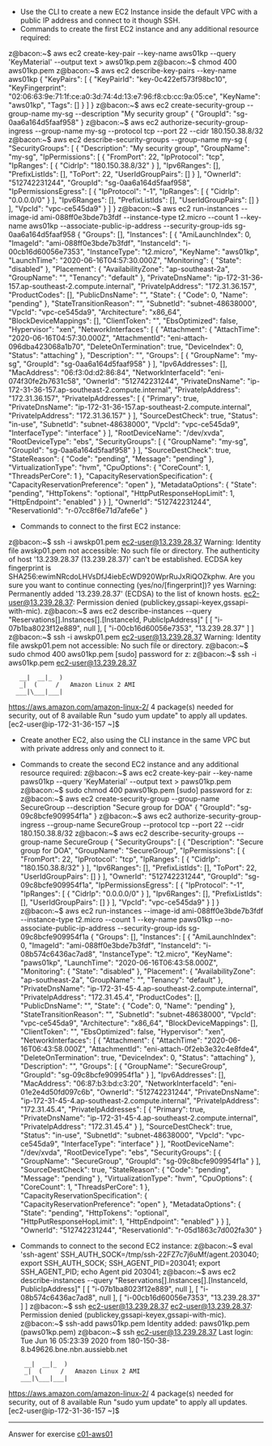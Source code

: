 - Use the CLI to create a new EC2 Instance inside the default VPC with a public IP address and connect to it though SSH.
- Commands to create the first EC2 instance and any additional resource required:

z@bacon:~$ aws ec2 create-key-pair --key-name aws01kp --query 'KeyMaterial' --output text > aws01kp.pem
z@bacon:~$ chmod 400 aws01kp.pem
z@bacon:~$  aws ec2 describe-key-pairs --key-name aws01kp
{
    "KeyPairs": [
        {
            "KeyPairId": "key-0c422ef573f98bc10",
            "KeyFingerprint": "02:06:63:9e:71:1f:ce:a0:3d:74:4d:13:e7:96:f8:cb:cc:9a:05:ce",
            "KeyName": "aws01kp",
            "Tags": []
        }
    ]
}
z@bacon:~$ aws ec2 create-security-group --group-name my-sg --description "My security group" 
{
    "GroupId": "sg-0aa6a164d5faaf958"
}
z@bacon:~$ aws ec2 authorize-security-group-ingress --group-name my-sg --protocol tcp --port 22 --cidr 180.150.38.8/32
z@bacon:~$ aws ec2 describe-security-groups --group-name my-sg
{
    "SecurityGroups": [
        {
            "Description": "My security group",
            "GroupName": "my-sg",
            "IpPermissions": [
                {
                    "FromPort": 22,
                    "IpProtocol": "tcp",
                    "IpRanges": [
                        {
                            "CidrIp": "180.150.38.8/32"
                        }
                    ],
                    "Ipv6Ranges": [],
                    "PrefixListIds": [],
                    "ToPort": 22,
                    "UserIdGroupPairs": []
                }
            ],
            "OwnerId": "512742231244",
            "GroupId": "sg-0aa6a164d5faaf958",
            "IpPermissionsEgress": [
                {
                    "IpProtocol": "-1",
                    "IpRanges": [
                        {
                            "CidrIp": "0.0.0.0/0"
                        }
                    ],
                    "Ipv6Ranges": [],
                    "PrefixListIds": [],
                    "UserIdGroupPairs": []
                }
            ],
            "VpcId": "vpc-ce545da9"
        }
    ]
}
z@bacon:~$ aws ec2 run-instances --image-id ami-088ff0e3bde7b3fdf --instance-type t2.micro --count 1 --key-name aws01kp --associate-public-ip-address --security-group-ids sg-0aa6a164d5faaf958
{
    "Groups": [],
    "Instances": [
        {
            "AmiLaunchIndex": 0,
            "ImageId": "ami-088ff0e3bde7b3fdf",
            "InstanceId": "i-00cb16d60056e7353",
            "InstanceType": "t2.micro",
            "KeyName": "aws01kp",
            "LaunchTime": "2020-06-16T04:57:30.000Z",
            "Monitoring": {
                "State": "disabled"
            },
            "Placement": {
                "AvailabilityZone": "ap-southeast-2a",
                "GroupName": "",
                "Tenancy": "default"
            },
            "PrivateDnsName": "ip-172-31-36-157.ap-southeast-2.compute.internal",
            "PrivateIpAddress": "172.31.36.157",
            "ProductCodes": [],
            "PublicDnsName": "",
            "State": {
                "Code": 0,
                "Name": "pending"
            },
            "StateTransitionReason": "",
            "SubnetId": "subnet-48638000",
            "VpcId": "vpc-ce545da9",
            "Architecture": "x86_64",
            "BlockDeviceMappings": [],
            "ClientToken": "",
            "EbsOptimized": false,
            "Hypervisor": "xen",
            "NetworkInterfaces": [
                {
                    "Attachment": {
                        "AttachTime": "2020-06-16T04:57:30.000Z",
                        "AttachmentId": "eni-attach-096dba423068a1b70",
                        "DeleteOnTermination": true,
                        "DeviceIndex": 0,
                        "Status": "attaching"
                    },
                    "Description": "",
                    "Groups": [
                        {
                            "GroupName": "my-sg",
                            "GroupId": "sg-0aa6a164d5faaf958"
                        }
                    ],
                    "Ipv6Addresses": [],
                    "MacAddress": "06:f3:0d:d2:86:84",
                    "NetworkInterfaceId": "eni-074f30fe2b7631c58",
                    "OwnerId": "512742231244",
                    "PrivateDnsName": "ip-172-31-36-157.ap-southeast-2.compute.internal",
                    "PrivateIpAddress": "172.31.36.157",
                    "PrivateIpAddresses": [
                        {
                            "Primary": true,
                            "PrivateDnsName": "ip-172-31-36-157.ap-southeast-2.compute.internal",
                            "PrivateIpAddress": "172.31.36.157"
                        }
                    ],
                    "SourceDestCheck": true,
                    "Status": "in-use",
                    "SubnetId": "subnet-48638000",
                    "VpcId": "vpc-ce545da9",
                    "InterfaceType": "interface"
                }
            ],
            "RootDeviceName": "/dev/xvda",
            "RootDeviceType": "ebs",
            "SecurityGroups": [
                {
                    "GroupName": "my-sg",
                    "GroupId": "sg-0aa6a164d5faaf958"
                }
            ],
            "SourceDestCheck": true,
            "StateReason": {
                "Code": "pending",
                "Message": "pending"
            },
            "VirtualizationType": "hvm",
            "CpuOptions": {
                "CoreCount": 1,
                "ThreadsPerCore": 1
            },
            "CapacityReservationSpecification": {
                "CapacityReservationPreference": "open"
            },
            "MetadataOptions": {
                "State": "pending",
                "HttpTokens": "optional",
                "HttpPutResponseHopLimit": 1,
                "HttpEndpoint": "enabled"
            }
        }
    ],
    "OwnerId": "512742231244",
    "ReservationId": "r-07cc8f6e71d7afe6e"
}


- Commands to connect to the first EC2 instance:

z@bacon:~$ ssh -i awskp01.pem ec2-user@13.239.28.37
Warning: Identity file awskp01.pem not accessible: No such file or directory.
The authenticity of host '13.239.28.37 (13.239.28.37)' can't be established.
ECDSA key fingerprint is SHA256:ewimNRcdoLHVsDfJ4iebEcWD920WprRuJxRiQOZkphw.
Are you sure you want to continue connecting (yes/no/[fingerprint])? yes
Warning: Permanently added '13.239.28.37' (ECDSA) to the list of known hosts.
ec2-user@13.239.28.37: Permission denied (publickey,gssapi-keyex,gssapi-with-mic).
z@bacon:~$ aws ec2 describe-instances --query "Reservations[].Instances[].[InstanceId, PublicIpAddress]"
[
    [
        "i-07b1ba8023f12e889",
        null
    ],
    [
        "i-00cb16d60056e7353",
        "13.239.28.37"
    ]
]
z@bacon:~$ ssh -i awskp01.pem ec2-user@13.239.28.37
Warning: Identity file awskp01.pem not accessible: No such file or directory.
z@bacon:~$ sudo chmod 400 aws01kp.pem
[sudo] password for z: 
z@bacon:~$ ssh -i aws01kp.pem ec2-user@13.239.28.37

       __|  __|_  )
       _|  (     /   Amazon Linux 2 AMI
      ___|\___|___|

https://aws.amazon.com/amazon-linux-2/
4 package(s) needed for security, out of 8 available
Run "sudo yum update" to apply all updates.
[ec2-user@ip-172-31-36-157 ~]$ 



- Create another EC2, also using the CLI instance in the same VPC but with private address only and connect to it.
- Commands to create the second EC2 instance and any additional resource required:
z@bacon:~$ aws ec2 create-key-pair --key-name paws01kp --query 'KeyMaterial' --output text > paws01kp.pem
z@bacon:~$ sudo chmod 400 paws01kp.pem
[sudo] password for z: 
z@bacon:~$ aws ec2 create-security-group --group-name SecureGroup --description  "Secure group for DOA"
{
    "GroupId": "sg-09c8bcfe909954f1a"
}
z@bacon:~$ aws ec2 authorize-security-group-ingress --group-name SecureGroup --protocol tcp --port 22 --cidr 180.150.38.8/32
z@bacon:~$ aws ec2 describe-security-groups --group-name SecureGroup
{
    "SecurityGroups": [
        {
            "Description": "Secure group for DOA",
            "GroupName": "SecureGroup",
            "IpPermissions": [
                {
                    "FromPort": 22,
                    "IpProtocol": "tcp",
                    "IpRanges": [
                        {
                            "CidrIp": "180.150.38.8/32"
                        }
                    ],
                    "Ipv6Ranges": [],
                    "PrefixListIds": [],
                    "ToPort": 22,
                    "UserIdGroupPairs": []
                }
            ],
            "OwnerId": "512742231244",
            "GroupId": "sg-09c8bcfe909954f1a",
            "IpPermissionsEgress": [
                {
                    "IpProtocol": "-1",
                    "IpRanges": [
                        {
                            "CidrIp": "0.0.0.0/0"
                        }
                    ],
                    "Ipv6Ranges": [],
                    "PrefixListIds": [],
                    "UserIdGroupPairs": []
                }
            ],
            "VpcId": "vpc-ce545da9"
        }
    ]
}
z@bacon:~$ aws ec2 run-instances --image-id ami-088ff0e3bde7b3fdf --instance-type t2.micro --count 1 --key-name paws01kp --no-associate-public-ip-address --security-group-ids sg-09c8bcfe909954f1a
{
    "Groups": [],
    "Instances": [
        {
            "AmiLaunchIndex": 0,
            "ImageId": "ami-088ff0e3bde7b3fdf",
            "InstanceId": "i-08b574c6436ac7ad8",
            "InstanceType": "t2.micro",
            "KeyName": "paws01kp",
            "LaunchTime": "2020-06-16T06:43:58.000Z",
            "Monitoring": {
                "State": "disabled"
            },
            "Placement": {
                "AvailabilityZone": "ap-southeast-2a",
                "GroupName": "",
                "Tenancy": "default"
            },
            "PrivateDnsName": "ip-172-31-45-4.ap-southeast-2.compute.internal",
            "PrivateIpAddress": "172.31.45.4",
            "ProductCodes": [],
            "PublicDnsName": "",
            "State": {
                "Code": 0,
                "Name": "pending"
            },
            "StateTransitionReason": "",
            "SubnetId": "subnet-48638000",
            "VpcId": "vpc-ce545da9",
            "Architecture": "x86_64",
            "BlockDeviceMappings": [],
            "ClientToken": "",
            "EbsOptimized": false,
            "Hypervisor": "xen",
            "NetworkInterfaces": [
                {
                    "Attachment": {
                        "AttachTime": "2020-06-16T06:43:58.000Z",
                        "AttachmentId": "eni-attach-0f2eb3e32c4e8fde4",
                        "DeleteOnTermination": true,
                        "DeviceIndex": 0,
                        "Status": "attaching"
                    },
                    "Description": "",
                    "Groups": [
                        {
                            "GroupName": "SecureGroup",
                            "GroupId": "sg-09c8bcfe909954f1a"
                        }
                    ],
                    "Ipv6Addresses": [],
                    "MacAddress": "06:87:b3:bd:c3:20",
                    "NetworkInterfaceId": "eni-01e2e4d50fd097c6b",
                    "OwnerId": "512742231244",
                    "PrivateDnsName": "ip-172-31-45-4.ap-southeast-2.compute.internal",
                    "PrivateIpAddress": "172.31.45.4",
                    "PrivateIpAddresses": [
                        {
                            "Primary": true,
                            "PrivateDnsName": "ip-172-31-45-4.ap-southeast-2.compute.internal",
                            "PrivateIpAddress": "172.31.45.4"
                        }
                    ],
                    "SourceDestCheck": true,
                    "Status": "in-use",
                    "SubnetId": "subnet-48638000",
                    "VpcId": "vpc-ce545da9",
                    "InterfaceType": "interface"
                }
            ],
            "RootDeviceName": "/dev/xvda",
            "RootDeviceType": "ebs",
            "SecurityGroups": [
                {
                    "GroupName": "SecureGroup",
                    "GroupId": "sg-09c8bcfe909954f1a"
                }
            ],
            "SourceDestCheck": true,
            "StateReason": {
                "Code": "pending",
                "Message": "pending"
            },
            "VirtualizationType": "hvm",
            "CpuOptions": {
                "CoreCount": 1,
                "ThreadsPerCore": 1
            },
            "CapacityReservationSpecification": {
                "CapacityReservationPreference": "open"
            },
            "MetadataOptions": {
                "State": "pending",
                "HttpTokens": "optional",
                "HttpPutResponseHopLimit": 1,
                "HttpEndpoint": "enabled"
            }
        }
    ],
    "OwnerId": "512742231244",
    "ReservationId": "r-05d1863c7d002fa30"
}
- Commands to connect to the second EC2 instance:
z@bacon:~$ eval 'ssh-agent'
SSH_AUTH_SOCK=/tmp/ssh-22FZ7c7j6uMf/agent.203040; export SSH_AUTH_SOCK;
SSH_AGENT_PID=203041; export SSH_AGENT_PID;
echo Agent pid 203041;
z@bacon:~$ aws ec2 describe-instances --query "Reservations[].Instances[].[InstanceId, PublicIpAddress]"
[
    [
        "i-07b1ba8023f12e889",
        null
    ],
    [
        "i-08b574c6436ac7ad8",
        null
    ],
    [
        "i-00cb16d60056e7353",
        "13.239.28.37"
    ]
]
z@bacon:~$ ssh ec2-user@13.239.28.37
ec2-user@13.239.28.37: Permission denied (publickey,gssapi-keyex,gssapi-with-mic).
z@bacon:~$ ssh-add paws01kp.pem
Identity added: paws01kp.pem (paws01kp.pem)
z@bacon:~$ ssh ec2-user@13.239.28.37
Last login: Tue Jun 16 05:23:39 2020 from 180-150-38-8.b49626.bne.nbn.aussiebb.net

       __|  __|_  )
       _|  (     /   Amazon Linux 2 AMI
      ___|\___|___|

https://aws.amazon.com/amazon-linux-2/
4 package(s) needed for security, out of 8 available
Run "sudo yum update" to apply all updates.
[ec2-user@ip-172-31-36-157 ~]$ 



<!-- Don't change anything below this point-->
<!-- Before commiting, remove both commented lines--> 
***
Answer for exercise [c01-aws01](https://github.com/devopsacademyau/academy/blob/635775538e8ad7793b305f48064b09e23c626fb7/classes/01class/exercises/c01-aws01/README.md)
